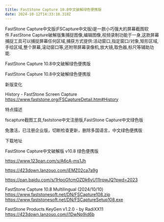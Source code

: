 ```yaml
---
title: FastStone Capture 10.8中文破解绿色便携版
date: 2024-10-12T14:33:18.318Z
---
```


FastStone Capture中文版(FSCapture中文版)是一款小巧强大的屏幕截图软件.FastStone Capture破解版集捕捉图像,编辑图像,视频录制功能于一身,这款屏幕捕捉工具可以捕捉屏幕任何区域,捕获方式提供:活动窗口,指定窗口/对象,矩形区域,手绘区域,整个屏幕,滚动窗口等,还附带屏幕录像机,放大镜,取色器,标尺等辅助功能.

FastStone Capture 10.8中文破解绿色便携版

FastStone Capture 10.8中文破解绿色便携版

新版变化

History - FastStone Screen Capture
https://www.faststone.org/FSCaptureDetail.htm#History

特点描述

fscapture截图工具,faststone中文注册版,FastStone Capture中文绿色版

免激活，已注册企业版，切断检查更新，删除多国语言，中文绿色便携版

下载地址

FastStone Capture中文破解版 v10.8 绿色便携版

https://www.123pan.com/s/A6cA-ms1Jh

https://423down.lanzouo.com/iEMZ02ca7a9g

https://pan.baidu.com/s/1HpoGfcmOZDk6yU11lrpwJQ?pwd=2023

FastStone Capture 10.8 Multilingual (2024/10/10)
https://www.faststonesoft.net/DN/FSCapture108.zip
https://www.faststonesoft.net/DN/FSCaptureSetup108.exe

FastStone Products KeyGen v1.2.0 - by RadiXX11
https://423down.lanzouo.com/i1DwNp9id6b